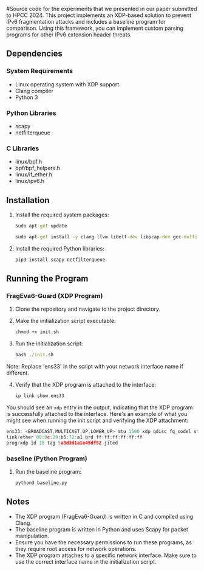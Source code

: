 #Source code for the experiments that we presented in our paper submitted to HPCC 2024. 
This project implements an XDP-based solution to prevent IPv6 fragmentation attacks and includes a baseline program for comparison. Using this framework, you can implement custom parsing programs for other IPv6 extension header threats.

## Dependencies

### System Requirements
- Linux operating system with XDP support
- Clang compiler
- Python 3

### Python Libraries
- scapy
- netfilterqueue

### C Libraries
- linux/bpf.h
- bpf/bpf_helpers.h
- linux/if_ether.h
- linux/ipv6.h

## Installation

1. Install the required system packages:

	```cmd
	sudo apt-get update
	
	sudo apt-get install -y clang llvm libelf-dev libpcap-dev gcc-multilib build-essential
	```

2. Install the required Python libraries:

	```cmd
	pip3 install scapy netfilterqueue
	```

## Running the Program

### FragEva6-Guard (XDP Program)

1. Clone the repository and navigate to the project directory.

2. Make the initialization script executable:

	```cmd
	chmod +x init.sh
	```

3. Run the initialization script:

	```cmd
	bash ./init.sh
	```
Note: Replace 'ens33' in the script with your network interface name if different.

4. Verify that the XDP program is attached to the interface:
	```cmd
	ip link show ens33
	```
You should see an `xdp` entry in the output, indicating that the XDP program is successfully attached to the interface. Here's an example of what you might see when running the init script and verifying the XDP attachment:

```c
ens33: <BROADCAST,MULTICAST,UP,LOWER_UP> mtu 1500 xdp qdisc fq_codel state UP mode DEFAULT group default qlen 1000
link/ether 00:0c:29:b5:72:a1 brd ff:ff:ff:ff:ff:ff
prog/xdp id 18 tag 5a3d3d1a1e49df52 jited
```

### baseline (Python Program)
1. Run the baseline program:
	```python
	python3 baseline.py
	```
## Notes

- The XDP program (FragEva6-Guard) is written in C and compiled using Clang.
- The baseline program is written in Python and uses Scapy for packet manipulation.
- Ensure you have the necessary permissions to run these programs, as they require root access for network operations.
- The XDP program attaches to a specific network interface. Make sure to use the correct interface name in the initialization script.
